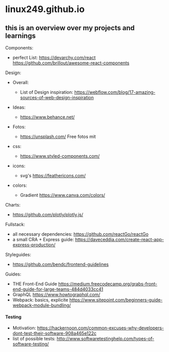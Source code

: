 # linux249.github.io

## this is an overview over my projects and learnings


Components: 
- perfect List: https://devarchy.com/react https://github.com/brillout/awesome-react-components

Design:
- Overall:
  - List of Design inspiration: https://webflow.com/blog/17-amazing-sources-of-web-design-inspiration
- Ideas:
  - https://www.behance.net/
  
- Fotos:
  - https://unsplash.com/ Free fotos mit 

- css: 
  - https://www.styled-components.com/ 
  
- icons:  
  - svg's https://feathericons.com/
  
- colors: 
  - Gradient https://www.canva.com/colors/

Charts: 
- https://github.com/plotly/plotly.js/

Fullstack:
- all necessary dependencies: https://github.com/reactGo/reactGo
- a small CRA + Express guide: https://daveceddia.com/create-react-app-express-production/


Styleguides: 
- https://github.com/bendc/frontend-guidelines



Guides: 
- THE Front-End Guide https://medium.freecodecamp.org/grabs-front-end-guide-for-large-teams-484d4033cc41
- GraphQL https://www.howtographql.com/
- Webpack: basics, explicite https://www.sitepoint.com/beginners-guide-webpack-module-bundling/

#### Testing
- Motivation: https://hackernoon.com/common-excuses-why-developers-dont-test-their-software-908a465e122c
- list of possible tests: http://www.softwaretestinghelp.com/types-of-software-testing/

